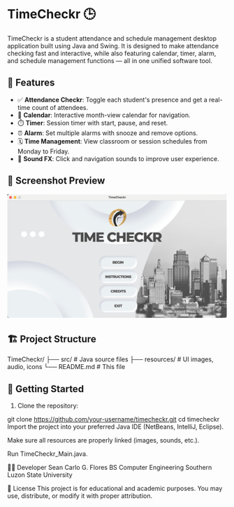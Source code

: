 # TimeCheckr 🕒

TimeCheckr is a student attendance and schedule management desktop application built using Java and Swing. It is designed to make attendance checking fast and interactive, while also featuring calendar, timer, alarm, and schedule management functions — all in one unified software tool.

## 🧠 Features

- ✅ **Attendance Checkr**: Toggle each student's presence and get a real-time count of attendees.
- 📅 **Calendar**: Interactive month-view calendar for navigation.
- ⏱️ **Timer**: Session timer with start, pause, and reset.
- ⏰ **Alarm**: Set multiple alarms with snooze and remove options.
- 🗓️ **Time Management**: View classroom or session schedules from Monday to Friday.
- 🎵 **Sound FX**: Click and navigation sounds to improve user experience.

## 📸 Screenshot Preview
![Screenshot](Screenshot_TimeCheckr.png)

## 🏗️ Project Structure
TimeCheckr/
├── src/ # Java source files
├── resources/ # UI images, audio, icons
└── README.md # This file

## 🚀 Getting Started

1. Clone the repository:

git clone https://github.com/your-username/timecheckr.git
cd timecheckr
Import the project into your preferred Java IDE (NetBeans, IntelliJ, Eclipse).

Make sure all resources are properly linked (images, sounds, etc.).

Run TimeCheckr_Main.java.


👨‍💻 Developer
Sean Carlo G. Flores
BS Computer Engineering
Southern Luzon State University

📄 License
This project is for educational and academic purposes. You may use, distribute, or modify it with proper attribution.
